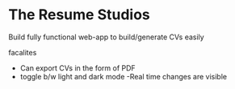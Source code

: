 # The Resume Studios 
Build fully functional web-app to  build/generate CVs easily

facalites 

- Can export CVs in the form of PDF
- toggle b/w light and dark mode
-Real time changes are visible
